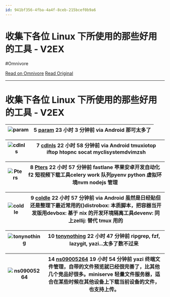 ```yaml
---
id: 941bf356-4fba-4a4f-8ceb-215bcef0b9a6
---
```


# 收集下各位 Linux 下所使用的那些好用的工具 - V2EX
#Omnivore

[Read on Omnivore](https://omnivore.app/me/linux-v-2-ex-19095aa8a8e)
[Read Original](https://www.v2ex.com/t/1055592)


---
# 收集下各位 Linux 下所使用的那些好用的工具 - V2EX

| ![param](https://proxy-prod.omnivore-image-cache.app/0x0,sqX8cH0IZlS0OaCjqjzIfKZHQ9gqolAPedanaqgZw57s/https://cdn.v2ex.com/avatar/ee60/c22e/179329_normal.png?m=1714573838) | 5 **[param](https://www.v2ex.com/member/param)** 23 小时 3 分钟前 via Android 那可太多了 |
| --------------------------------------------------------------------------------------------------------------------------------------------------------------------------- | ------------------------------------------------------------------------------ |

| ![cdlnls](https://proxy-prod.omnivore-image-cache.app/0x0,sa2pWbO3lxfq3gm13vOd6eBD4o4xSOclawmCDmKsU-WE/https://cdn.v2ex.com/avatar/80ad/a1cc/89138_normal.png?m=1712046413) | 7 **[cdlnls](https://www.v2ex.com/member/cdlnls)** 22 小时 58 分钟前 via Android tmuxiotop iftop htopnc socat myclisystemdvimzsh |
| --------------------------------------------------------------------------------------------------------------------------------------------------------------------------- | --------------------------------------------------------------------------------------------------------------------------- |

| ![Pters](https://proxy-prod.omnivore-image-cache.app/0x0,s4zg7Woa7PTLaDnWezJ7sAhe1EouMIJCZUSjSTTupnhU/https://cdn.v2ex.com/avatar/ec97/4cea/661507_normal.png?m=1713952583) | 8 **[Pters](https://www.v2ex.com/member/Pters)** 22 小时 57 分钟前 fastlane 苹果安卓开发自动化f2 短视频下载工具celery work 队列pyenv python 虚拟环境nvm nodejs 管理 |
| --------------------------------------------------------------------------------------------------------------------------------------------------------------------------- | -------------------------------------------------------------------------------------------------------------------------------------- |

| ![coldle](https://proxy-prod.omnivore-image-cache.app/0x0,s5c-83Ik7JK7ksyvPiGPDzJSjUMm9xXCINlbS9xTrgTM/https://cdn.v2ex.com/avatar/5812/3f3e/625922_normal.png?m=1682418721) | 9 **[coldle](https://www.v2ex.com/member/coldle)** 22 小时 57 分钟前 via Android 虽然是日经贴但还是整理下最近常用的()distrobox: 本质脚本，把容器当开发版用devbox: 基于 nix 的开发环境隔离工具devenv: 同上zellij: 替代 tmux 用的 |
| ---------------------------------------------------------------------------------------------------------------------------------------------------------------------------- | --------------------------------------------------------------------------------------------------------------------------------------------------------------------------- |

| ![tonynothing](https://proxy-prod.omnivore-image-cache.app/0x0,sCltS1Bk3t7QrhTfieZVinAT0tR-hzJCM31YT3h_Cb60/https://cdn.v2ex.com/gravatar/8fc6c4135f31ab2411f5420f38a7bd1b?s=48&d=retro) | 10 **[tonynothing](https://www.v2ex.com/member/tonynothing)** 22 小时 47 分钟前 ripgrep, fzf, lazygit, yazi...太多了数不过来 |
| ---------------------------------------------------------------------------------------------------------------------------------------------------------------------------------------- | ---------------------------------------------------------------------------------------------------------------- |

| ![ns09005264](https://proxy-prod.omnivore-image-cache.app/0x0,sfY4DihuYvgdcQ5zBtAFkXShiPK8q9xSvinnmCO_P0FQ/https://cdn.v2ex.com/avatar/2373/6f4a/156949_normal.png?m=1464097249) | 14 **[ns09005264](https://www.v2ex.com/member/ns09005264)** 19 小时 54 分钟前 yazi 终端文件管理，自带的文件预览就已经很完善了，比其他几个竞品好很多。miniserve 轻量文件服务器，适合在某些时候在其他设备上下载当前设备的文件，也支持上传。 |
| -------------------------------------------------------------------------------------------------------------------------------------------------------------------------------- | -------------------------------------------------------------------------------------------------------------------------------------------------------------- |

